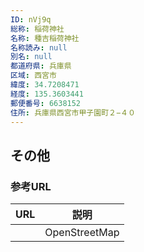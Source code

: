 ```yaml
---
ID: nVj9q
総称: 稲荷神社
名称: 種吉稲荷神社
名称読み: null
別名: null
都道府県: 兵庫県
区域: 西宮市
緯度: 34.7208471
経度: 135.3603441
郵便番号: 6638152
住所: 兵庫県西宮市甲子園町２−４０
---
```


## その他

### 参考URL

| URL | 説明          |
| --- | ------------- |
|     | OpenStreetMap |
